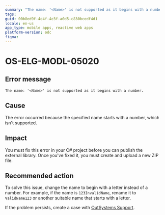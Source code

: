 ```yaml
---
summary: "The name: '<Name>' is not supported as it begins with a number."
tags:
guid: 00b8ed9f-4e4f-4e3f-a0d5-c830bcedf4d1
locale: en-us
app_type: mobile apps, reactive web apps
platform-version: odc
figma:
---
```


# OS-ELG-MODL-05020

## Error message

`The name: '<Name>' is not supported as it begins with a number.`

## Cause

The error occurred because the specified name starts with a number, which isn't supported.

## Impact

You must fix this error in your C# project before you can publish the external library. Once you've fixed it, you must create and upload a new ZIP file.

## Recommended action

To solve this issue, change the name to begin with a letter instead of a number. For example, if the name is `123InvalidName`, rename it to `ValidName123` or another suitable name that starts with a letter.

If the problem persists, create a case with [OutSystems Support](https://www.outsystems.com/support/portal/open-support-case?ErrorCode=OS-ELG-MODL-05020).
